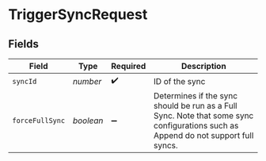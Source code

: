 # TriggerSyncRequest


## Fields

| Field                                                                                                                             | Type                                                                                                                              | Required                                                                                                                          | Description                                                                                                                       |
| --------------------------------------------------------------------------------------------------------------------------------- | --------------------------------------------------------------------------------------------------------------------------------- | --------------------------------------------------------------------------------------------------------------------------------- | --------------------------------------------------------------------------------------------------------------------------------- |
| `syncId`                                                                                                                          | *number*                                                                                                                          | :heavy_check_mark:                                                                                                                | ID of the sync                                                                                                                    |
| `forceFullSync`                                                                                                                   | *boolean*                                                                                                                         | :heavy_minus_sign:                                                                                                                | Determines if the sync should be run as a Full Sync. Note that some sync configurations such as Append do not support full syncs. |
